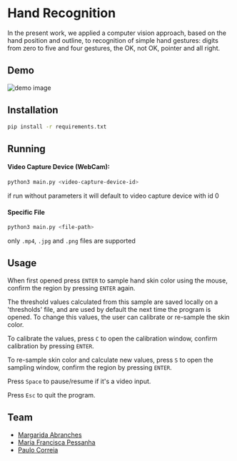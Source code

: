 
# Hand Recognition

In the present work, we applied a computer vision approach,  based on the hand position and outline, to recognition of simple hand gestures: digits from zero to five and four gestures, the OK, not OK, pointer and all right. 

## Demo
![demo image](https://github.com/franciscapessanha/HandPoseRecognition/blob/master/hand.gif)


## Installation
```bash
pip install -r requirements.txt
```
## Running

#### Video Capture Device (WebCam):

```bash
python3 main.py <video-capture-device-id>
```
if run without parameters it will default to video capture device with id 0

#### Specific File

```bash
python3 main.py <file-path>
```
only `.mp4`, `.jpg` and `.png` files are supported

## Usage
When first opened press `ENTER` to sample hand skin color using the mouse, confirm the region by pressing `ENTER` again.

The threshold values calculated from this sample are saved locally on a 'thresholds' file, and are used by default the next time the program is opened. To change this values, the user can calibrate or re-sample the skin color.

To calibrate the values, press `C` to open the calibration window, confirm calibration by pressing `ENTER`.

To re-sample skin color and calculate new values, press `S` to open the sampling window, confirm the region by pressing `ENTER`.

Press `Space` to pause/resume if it's a video input.

Press `Esc` to quit the program.

## Team
 - [Margarida Abranches](https://github.com/margaridaabranches)
- [Maria Francisca Pessanha](https://github.com/franciscapessanha)
- [Paulo Correia](https://github.com/pipas)
